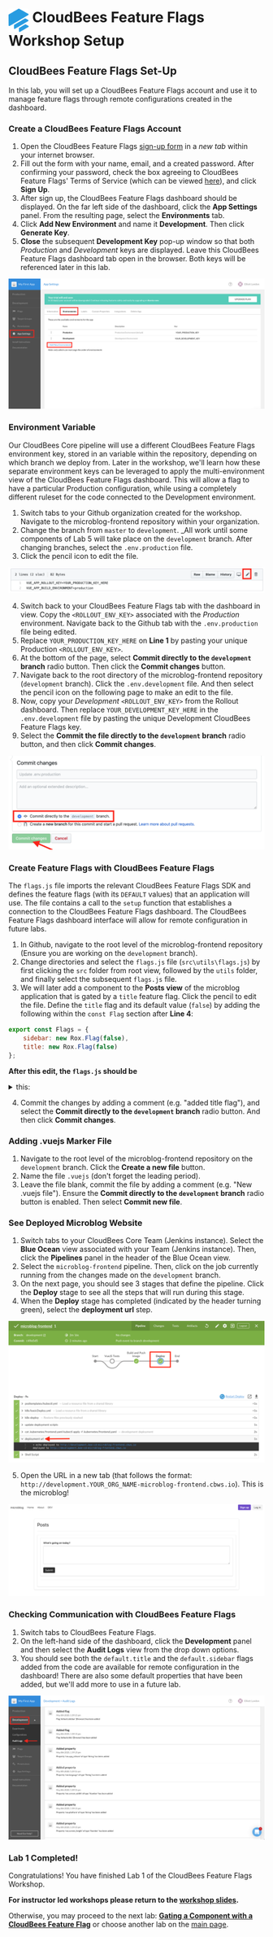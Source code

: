 # <img src="images/Rollout-blue.svg" alt="CloudBees Rollout Logo" width="40" align="top"> CloudBees Feature Flags Workshop Setup

## CloudBees Feature Flags Set-Up
In this lab, you will set up a CloudBees Feature Flags account and use it to manage feature flags through remote configurations created in the dashboard.

### Create a CloudBees Feature Flags Account

1. Open the CloudBees Feature Flags [sign-up form](https://app.rollout.io/signup) in a _new tab_ within your internet browser.
2. Fill out the form with your name, email, and a created password. After confirming your password,  check the box agreeing to CloudBees Feature Flags' Terms of Service (which can be viewed [here](https://docs.cloudbees.com/docs/cloudbees-common/latest/subscription-agreement/)), and click **Sign Up**.
3. After sign up, the CloudBees Feature Flags dashboard should be displayed. On the far left side of the dashboard, click the **App Settings** panel. From the resulting page, select the **Environments** tab.
4. Click **Add New Environment** and name it **Development**. Then click **Generate Key**.
5. **Close** the subsequent **Development Key** pop-up window so that both _Production_ and _Development_ keys are displayed. Leave this CloudBees Feature Flags dashboard tab open in the browser. Both keys will be referenced later in this lab.

<p><img src="images/RolloutEnvKey.png" />

### Environment Variable

Our CloudBees Core pipeline will use a different CloudBees Feature Flags environment key, stored in an variable within the repository, depending on which branch we deploy from. Later in the workshop, we'll learn how these separate environment keys can be leveraged to apply the multi-environment view of the CloudBees Feature Flags dashboard. This will allow a flag to have a particular Production configuration, while using a completely different ruleset for the code connected to the Development environment.

1. Switch tabs to your Github organization created for the workshop. Navigate to the microblog-frontend repository within your organization.
2. Change the branch from `master` to `development`. _All work until some components of Lab 5 will take place on the `development` branch. After changing branches, select the `.env.production` file.
3. Click the pencil icon to edit the file.

<p><img src="images/pencilEdit.png" />

4. Switch back to your CloudBees Feature Flags tab with the dashboard in view. Copy the `<ROLLOUT_ENV_KEY>` associated with the _Production_ environment. Navigate back to the Github tab with the `.env.production` file being edited.
5. Replace `YOUR_PRODUCTION_KEY_HERE` on **Line 1** by pasting your unique Production `<ROLLOUT_ENV_KEY>`.
6. At the bottom of the page, select **Commit directly to the `development` branch** radio button. Then click the **Commit changes** button.
7. Navigate back to the root directory of the microblog-frontend repository (`development` branch). Click the `.env.development` file. And then select the pencil icon on the following page to make an edit to the file.
8. Now, copy your _Development_ `<ROLLOUT_ENV_KEY>` from the Rollout dashboard. Then replace `YOUR_DEVELOPMENT_KEY_HERE` in the `.env.development` file by pasting the unique Development CloudBees Feature Flags key.
9. Select the **Commit the file directly to the `development` branch** radio button, and then click **Commit changes**.

<p><img src="images/commitChanges.png" />

### Create Feature Flags with CloudBees Feature Flags

The `flags.js` file imports the relevant CloudBees Feature Flags SDK and defines the feature flags (with its `DEFAULT` values) that an application will use. The file contains a call to the `setup` function that establishes a connection to the CloudBees Feature Flags dashboard. The CloudBees Feature Flags dashboard interface will allow for remote configuration in future labs.

1. In Github, navigate to the root level of the microblog-frontend repository (Ensure you are working on the `development` branch).
2. Change directories and select the `flags.js` file (`src\utils\flags.js`) by first clicking the `src` folder from root view, followed by the `utils` folder, and finally select the subsequent `flags.js` file.
3. We will later add a component to the **Posts view** of the microblog application that is gated by a `title` feature flag. Click the pencil to edit the file. Define the `title` flag and its default value (`false`) by adding the following within the `const Flag` section after **Line 4**:
```javascript
export const Flags = {
	sidebar: new Rox.Flag(false),
	title: new Rox.Flag(false)
};
```

**After this edit, the `flags.js` should be**
<details><summary>this:</summary>

```javascript
import Rox from 'rox-browser'

export const Flags = {
  sidebar: new Rox.Flag(false),
  title: new Rox.Flag(false)
};

const options = {
};

Rox.register('default', Flags);
Rox.setup(process.env.VUE_APP_ROLLOUT_KEY, options);

```
</details>

4. Commit the changes by adding a comment (e.g. "added title flag"), and select the **Commit directly to the `development` branch** radio button. And then click **Commit changes**.

### Adding .vuejs Marker File

1. Navigate to the root level of the microblog-frontend repository on the `development` branch. Click the **Create a new file** button.
2. Name the file `.vuejs` (don't forget the leading period).
3. Leave the file blank, commit the file by adding a comment (e.g. "New .vuejs file"). Ensure the **Commit directly to the `development` branch** radio button is enabled. Then select **Commit new file**.

### See Deployed Microblog Website

1. Switch tabs to your CloudBees Core Team (Jenkins instance). Select the **Blue Ocean** view associated with your Team (Jenkins instance). Then, click the **Pipelines** panel in the header of the Blue Ocean view.
2. Select the `microblog-frontend` pipeline. Then, click on the job currently running from the changes made on the `development` branch.
3. On the next page, you should see 3 stages that define the pipeline. Click the **Deploy** stage to see all the steps that will run during this stage.
4. When the **Deploy** stage has completed (indicated by the header turning green), select the **deployment url** step.

<p><img src="images/firstDeployment.png" />

5. Open the URL in a new tab (that follows the format: `http://development.YOUR_ORG_NAME-microblog-frontend.cbws.io`). This is the microblog!

<p><img src="images/microblogWebsite.png" />

### Checking Communication with CloudBees Feature Flags

1. Switch tabs to CloudBees Feature Flags.
2. On the left-hand side of the dashboard, click the **Development** panel and then select the **Audit Logs** view from the drop down options.
3. You should see both the `default.title` and the `default.sidebar` flags added from the code are available for remote configuration in the dashboard! There are also some default properties that have been added, but we'll add more to use in a future lab.

<p><img src="images/auditLogs.png" />

### Lab 1 Completed!
Congratulations! You have finished Lab 1 of the CloudBees Feature Flags Workshop.

**For instructor led workshops please return to the [workshop slides](https://cloudbees-days.github.io/core-rollout-flow-workshop/rollout/#14).**

Otherwise, you may proceed to the next lab: [**Gating a Component with a CloudBees Feature Flag**](../rolloutFeature/rolloutFeature.md) or choose another lab on the [main page](../../README.md#workshop-labs).
